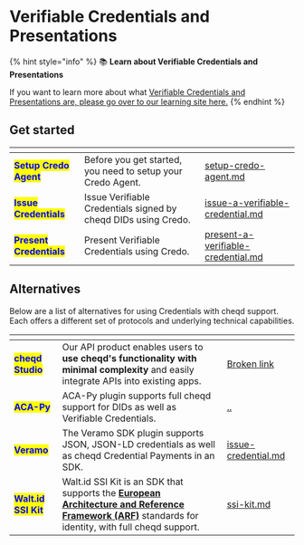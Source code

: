 # Verifiable Credentials and Presentations

{% hint style="info" %}
:books: **Learn about Verifiable Credentials and Presentations**

If you want to learn more about what [Verifiable Credentials and Presentations are, please go over to our learning site here.](https://learn.cheqd.io/overview/introduction-to-decentralised-identity/what-is-a-verifiable-credential-vc)
{% endhint %}

## Get started

<table data-view="cards"><thead><tr><th></th><th></th><th data-hidden data-card-target data-type="content-ref"></th></tr></thead><tbody><tr><td><mark style="color:blue;"><strong>Setup Credo Agent</strong></mark></td><td>Before you get started, you need to setup your Credo Agent. </td><td><a href="../setup-credo-agent.md">setup-credo-agent.md</a></td></tr><tr><td><mark style="color:blue;"><strong>Issue Credentials</strong></mark></td><td>Issue Verifiable Credentials signed by cheqd DIDs using Credo.</td><td><a href="issue-a-verifiable-credential.md">issue-a-verifiable-credential.md</a></td></tr><tr><td><mark style="color:blue;"><strong>Present Credentials</strong></mark></td><td>Present Verifiable Credentials using Credo.</td><td><a href="present-a-verifiable-credential.md">present-a-verifiable-credential.md</a></td></tr></tbody></table>

## Alternatives

Below are a list of alternatives for using Credentials with cheqd support. Each offers a different set of protocols and underlying technical capabilities.

<table data-view="cards" data-full-width="false"><thead><tr><th></th><th></th><th data-hidden data-card-target data-type="content-ref"></th></tr></thead><tbody><tr><td><mark style="color:blue;"><strong>cheqd Studio</strong></mark></td><td>Our API product enables users to <strong>use cheqd's functionality with minimal complexity</strong> and easily integrate APIs into existing apps. </td><td><a href="broken-reference">Broken link</a></td></tr><tr><td><mark style="color:blue;"><strong>ACA-Py</strong></mark></td><td>ACA-Py plugin supports full cheqd support for DIDs as well as Verifiable Credentials. </td><td><a href="../">..</a></td></tr><tr><td><mark style="color:blue;"><strong>Veramo</strong></mark></td><td>The Veramo SDK plugin supports JSON, JSON-LD credentials as well as cheqd Credential Payments in an SDK.</td><td><a href="../../veramo-plugin/credentials-and-presentations/issue-credential.md">issue-credential.md</a></td></tr><tr><td><mark style="color:blue;"><strong>Walt.id SSI Kit</strong></mark></td><td>Walt.id SSI Kit is an SDK that supports the <a href="https://digital-strategy.ec.europa.eu/en/library/european-digital-identity-architecture-and-reference-framework-outline"><strong>European Architecture and Reference Framework (ARF)</strong></a> standards for identity, with full cheqd support. </td><td><a href="../../ssi-kit.md">ssi-kit.md</a></td></tr></tbody></table>
